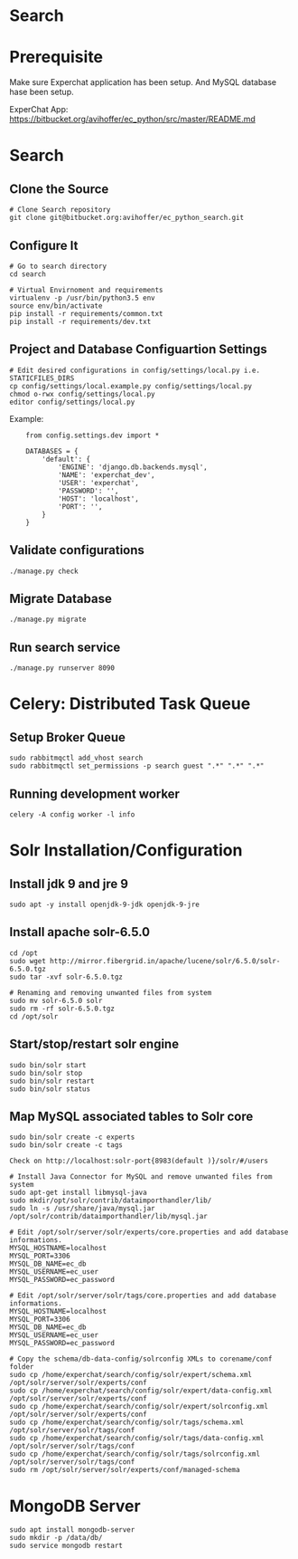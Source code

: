 Search
======

# Prerequisite

Make sure Experchat application has been setup. And MySQL database hase been setup.

ExperChat App: https://bitbucket.org/avihoffer/ec_python/src/master/README.md

# Search

## Clone the Source

    # Clone Search repository
    git clone git@bitbucket.org:avihoffer/ec_python_search.git

## Configure It

    # Go to search directory
    cd search

    # Virtual Envirnoment and requirements
    virtualenv -p /usr/bin/python3.5 env
    source env/bin/activate
    pip install -r requirements/common.txt
    pip install -r requirements/dev.txt

## Project and Database Configuartion Settings

    # Edit desired configurations in config/settings/local.py i.e. STATICFILES_DIRS
    cp config/settings/local.example.py config/settings/local.py
    chmod o-rwx config/settings/local.py
    editor config/settings/local.py

Example:

        from config.settings.dev import *

        DATABASES = {
            'default': {
                'ENGINE': 'django.db.backends.mysql',
                'NAME': 'experchat_dev',
                'USER': 'experchat',
                'PASSWORD': '',
                'HOST': 'localhost',
                'PORT': '',
            }
        }

## Validate configurations

    ./manage.py check

## Migrate Database

    ./manage.py migrate

## Run search service

    ./manage.py runserver 8090

# Celery: Distributed Task Queue

## Setup Broker Queue

    sudo rabbitmqctl add_vhost search
    sudo rabbitmqctl set_permissions -p search guest ".*" ".*" ".*"

## Running development worker

    celery -A config worker -l info

# Solr Installation/Configuration

## Install jdk 9 and jre 9

    sudo apt -y install openjdk-9-jdk openjdk-9-jre

## Install apache solr-6.5.0
    cd /opt
    sudo wget http://mirror.fibergrid.in/apache/lucene/solr/6.5.0/solr-6.5.0.tgz
    sudo tar -xvf solr-6.5.0.tgz

    # Renaming and removing unwanted files from system
    sudo mv solr-6.5.0 solr
    sudo rm -rf solr-6.5.0.tgz
    cd /opt/solr

## Start/stop/restart solr engine
    sudo bin/solr start
    sudo bin/solr stop
    sudo bin/solr restart
    sudo bin/solr status

## Map MySQL associated tables to Solr core

    sudo bin/solr create -c experts
    sudo bin/solr create -c tags

    Check on http://localhost:solr-port{8983(default )}/solr/#/users

    # Install Java Connector for MySQL and remove unwanted files from system
    sudo apt-get install libmysql-java
    sudo mkdir/opt/solr/contrib/dataimporthandler/lib/
    sudo ln -s /usr/share/java/mysql.jar /opt/solr/contrib/dataimporthandler/lib/mysql.jar

    # Edit /opt/solr/server/solr/experts/core.properties and add database informations.
    MYSQL_HOSTNAME=localhost
    MYSQL_PORT=3306
    MYSQL_DB_NAME=ec_db
    MYSQL_USERNAME=ec_user
    MYSQL_PASSWORD=ec_password

    # Edit /opt/solr/server/solr/tags/core.properties and add database informations.
    MYSQL_HOSTNAME=localhost
    MYSQL_PORT=3306
    MYSQL_DB_NAME=ec_db
    MYSQL_USERNAME=ec_user
    MYSQL_PASSWORD=ec_password

    # Copy the schema/db-data-config/solrconfig XMLs to corename/conf folder
    sudo cp /home/experchat/search/config/solr/expert/schema.xml /opt/solr/server/solr/experts/conf
    sudo cp /home/experchat/search/config/solr/expert/data-config.xml /opt/solr/server/solr/experts/conf
    sudo cp /home/experchat/search/config/solr/expert/solrconfig.xml /opt/solr/server/solr/experts/conf
    sudo cp /home/experchat/search/config/solr/tags/schema.xml /opt/solr/server/solr/tags/conf
    sudo cp /home/experchat/search/config/solr/tags/data-config.xml /opt/solr/server/solr/tags/conf
    sudo cp /home/experchat/search/config/solr/tags/solrconfig.xml /opt/solr/server/solr/tags/conf
    sudo rm /opt/solr/server/solr/experts/conf/managed-schema

# MongoDB Server

    sudo apt install mongodb-server
    sudo mkdir -p /data/db/
    sudo service mongodb restart
